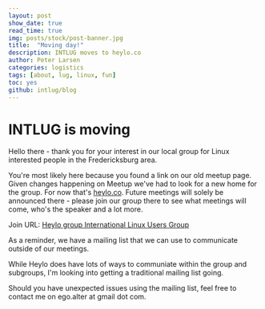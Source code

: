 ```yaml
---
layout: post
show_date: true
read_time: true
img: posts/stock/post-banner.jpg
title:  "Moving day!"
description: INTLUG moves to heylo.co
author: Peter Larsen
categories: logistics
tags: [about, lug, linux, fun]
toc: yes
github: intlug/blog
---
```


# INTLUG is moving

Hello there - thank you for your interest in our local group for Linux interested people in the Fredericksburg area.

You're most likely here because you found a link on our old meetup page. Given changes happening on Meetup we've had to look for a new home for the group. For now that's [heylo.co](https://heylo.co). Future meetings will solely be announced there - please join our group there to see what meetings will come, who's the speaker and a lot more.

Join URL: [Heylo group International Linux Users Group](https://heylo.group/international-linux-users-group)

As a reminder, we have a mailing list that we can use to communicate outside of our meetings.

While Heylo does have lots of ways to communiate within the group and subgroups, I'm looking into getting a traditional mailing list going.

Should you have unexpected issues using the mailing list, feel free to contact me on ego.alter at gmail dot com. 


